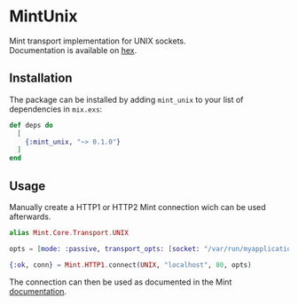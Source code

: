 # MintUnix

Mint transport implementation for UNIX sockets.  
Documentation is available on [hex](https://hexdocs.pm/mint_unix).
## Installation

The package can be installed by adding `mint_unix` to your list of dependencies in `mix.exs`:

```elixir
def deps do
  [
    {:mint_unix, "~> 0.1.0"}
  ]
end
```
## Usage

Manually create a HTTP1 or HTTP2 Mint connection wich can be used afterwards.

```elixir
alias Mint.Core.Transport.UNIX

opts = [mode: :passive, transport_opts: [socket: "/var/run/myapplication.sock"]]

{:ok, conn} = Mint.HTTP1.connect(UNIX, "localhost", 80, opts)
```

The connection can then be used as documented in the Mint [documentation](https://hex.pm/packages/mint).
